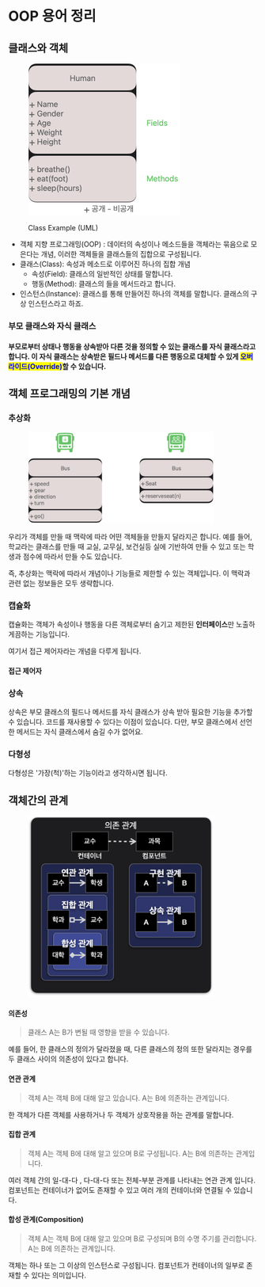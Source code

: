 # OOP 용어 정리

## 클래스와 객체

<figure><img src="../.gitbook/assets/image (2).png" alt="" width="306"><figcaption><p>Class Example (UML)</p></figcaption></figure>

* 객체 지향 프로그래밍(OOP) : 데이터의 속성이나 메소드들을 객체라는 묶음으로 모은다는 개념, 이러한 객체들을 클래스들의 집합으로 구성됩니다.
* 클래스(Class): 속성과 메소드로 이루어진 하나의 집합 개념
  * 속성(Field): 클래스의 일반적인 상태를 말합니다.
  * 행동(Method):  클래스의 들을 메서드라고 합니다.
* 인스턴스(Instance): 클래스를 통해 만들어진 하나의 객체를 말합니다. 클래스의 구상 인스턴스라고 하죠.

### 부모 클래스와 자식 클래스

#### 부모로부터 상태나 행동을 상속받아 다른 것을 정의할 수 있는 클래스를 자식 클래스라고 합니다. 이 자식 클래스는 상속받은 필드나 메서드를 다른 행동으로 대체할 수 있게 <mark style="color:blue;">오버라이드(Override)</mark>할 수 있습니다.

## 객체 프로그래밍의 기본 개념

### 추상화

<figure><img src="../.gitbook/assets/image (4).png" alt="" width="375"><figcaption></figcaption></figure>

우리가 객체를 만들 때 맥락에 따라 어떤 객체들을 만들지 달라지곤 합니다. 예를 들어, 학교라는 클래스를 만들 때 교실, 교무실, 보건실등 실에 기반하여 만들 수 있고 또는 학생과 점수에 따라서 만들 수도 있습니다.&#x20;

즉, 추상화는 맥락에 따라서 개념이나 기능들로 제한할 수 있는 객체입니다. 이 맥락과 관련 없는 정보들은 모두 생략합니다.

### 캡슐화

캡슐화는 객체가 속성이나 행동을 다른 객체로부터 숨기고 제한된 **인터페이스**만 노출하게끔하는 기능입니다.

여기서 접근 제어자라는 개념을 다루게 됩니다.

#### 접근 제어자

### 상속

상속은 부모 클래스의 필드나 메서드를 자식 클래스가 상속 받아 필요한 기능을 추가할 수 있습니다. 코드를 재사용할 수 있다는 이점이 있습니다. 다만, 부모 클래스에서 선언한 메서드는 자식 클래스에서 숨길 수가 없어요.

### 다형성

다형성은 '가장(척)'하는 기능이라고 생각하시면 됩니다.&#x20;

## 객체간의 관계

<figure><img src="../.gitbook/assets/image (1).png" alt="" width="375"><figcaption></figcaption></figure>

#### 의존성

> 클래스 A는 B가 변될 때 영향을 받을 수 있습니다.

예를 들어, 한 클래스의 정의가 달라졌을 때, 다른 클래스의 정의 또한 달라지는 경우를 두 클래스 사이의 의존성이 있다고 합니다.

#### 연관 관계

> 객체 A는 객체 B에 대해 알고 있습니다. A는 B에 의존하는 관계입니다.

한 객체가 다른 객체를 사용하거나 두 객체가 상호작용을 하는 관계를 말합니다.&#x20;

#### 집합 관계

> 객체 A는 객체 B에 대해 알고 있으며 B로 구성됩니다. A는 B에 의존하는 관계입니다.

여러 객체 간의 일-대-다 , 다-대-다 또는 전체-부분 관계를 나타내는 연관 관계 입니다. 컴포넌트는 컨테이너가 없어도 존재할 수 있고 여러 개의 컨테이너와 연결될 수 있습니다.

#### 합성 관계(Composition)

> 객체 A는 객체 B에 대해 알고 있으며 B로 구성되며 B의 수명 주기를 관리합니다.  A는 B에 의존하는 관계입니다.

객체는 하나 또는 그 이상의 인스턴스로 구성됩니다. 컴포넌트가 컨테이너의 일부로 존재할 수 있다는 의미입니다.

### &#x20;
